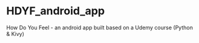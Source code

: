 # HDYF_android_app
How Do You Feel - an android app built based on a Udemy course (Python &amp; Kivy)
